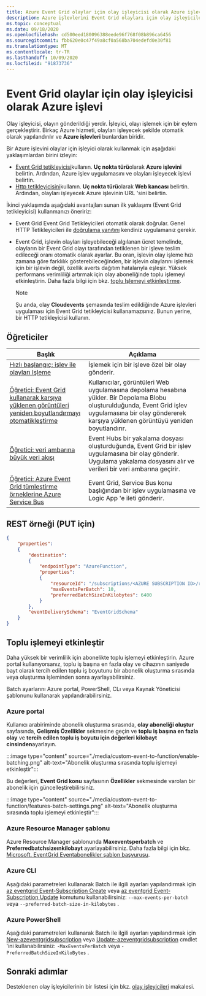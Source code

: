 ```yaml
---
title: Azure Event Grid olaylar için olay işleyicisi olarak Azure işlevi
description: Azure işlevlerini Event Grid olayları için olay işleyicileri olarak nasıl kullanabileceğinizi açıklar.
ms.topic: conceptual
ms.date: 09/18/2020
ms.openlocfilehash: cd500eed180096388eede96f768f08b896ca6456
ms.sourcegitcommit: fbb620e0c47f49a8cf0a568ba704edefd0e30f81
ms.translationtype: MT
ms.contentlocale: tr-TR
ms.lasthandoff: 10/09/2020
ms.locfileid: "91873736"
---
```

# <a name="azure-function-as-an-event-handler-for-event-grid-events"></a>Event Grid olaylar için olay işleyicisi olarak Azure işlevi

Olay işleyicisi, olayın gönderildiği yerdir. İşleyici, olayı işlemek için bir eylem gerçekleştirir. Birkaç Azure hizmeti, olayları işleyecek şekilde otomatik olarak yapılandırılır ve **Azure işlevleri** bunlardan biridir. 


Bir Azure işlevini olaylar için işleyici olarak kullanmak için aşağıdaki yaklaşımlardan birini izleyin: 

-   [Event Grid tetikleyicisi](../azure-functions/functions-bindings-event-grid-trigger.md)kullanın.  **Uç nokta türü**olarak **Azure işlevini** belirtin. Ardından, Azure işlev uygulamasını ve olayları işleyecek işlevi belirtin. 
-   [Http tetikleyicisini](../azure-functions/functions-bindings-http-webhook.md)kullanın.  **Uç nokta türü**olarak **Web kancası** belirtin. Ardından, olayları işleyecek Azure işlevinin URL 'sini belirtin. 

İkinci yaklaşımda aşağıdaki avantajları sunan ilk yaklaşımı (Event Grid tetikleyicisi) kullanmanızı öneririz:
-   Event Grid Event Grid Tetikleyicileri otomatik olarak doğrular. Genel HTTP Tetikleyicileri ile [doğrulama yanıtını](webhook-event-delivery.md) kendiniz uygulamanız gerekir.
-   Event Grid, işlevin olayları işleyebileceği algılanan ücret temelinde, olayların bir Event Grid olayı tarafından tetiklenen bir işleve teslim edileceği oranı otomatik olarak ayarlar. Bu oran, işlevin olay işleme hızı zamana göre farklılık gösterebileceğinden, bir işlevin olaylarını işlemek için bir işlevin değil, özellik averts dağıtım hatalarıyla eşleşir. Yüksek performans verimliliği artırmak için olay aboneliğinde toplu işlemeyi etkinleştirin. Daha fazla bilgi için bkz. [toplu Işlemeyi etkinleştirme](#enable-batching).

    > [!NOTE]
    > Şu anda, olay **Cloudevents** şemasında teslim edildiğinde Azure işlevleri uygulaması için Event Grid tetikleyicisi kullanamazsınız. Bunun yerine, bir HTTP tetikleyicisi kullanın.

## <a name="tutorials"></a>Öğreticiler

|Başlık  |Açıklama  |
|---------|---------|
| [Hızlı başlangıç: işlev ile olayları Işleme](custom-event-to-function.md) | İşlemek için bir işleve özel bir olay gönderir. |
| [Öğretici: Event Grid kullanarak karşıya yüklenen görüntüleri yeniden boyutlandırmayı otomatikleştirme](resize-images-on-storage-blob-upload-event.md) | Kullanıcılar, görüntüleri Web uygulamasına depolama hesabına yükler. Bir Depolama Blobu oluşturulduğunda, Event Grid işlev uygulamasına bir olay göndererek karşıya yüklenen görüntüyü yeniden boyutlandırır. |
| [Öğretici: veri ambarına büyük veri akışı](event-grid-event-hubs-integration.md) | Event Hubs bir yakalama dosyası oluşturduğunda, Event Grid bir işlev uygulamasına bir olay gönderir. Uygulama yakalama dosyasını alır ve verileri bir veri ambarına geçirir. |
| [Öğretici: Azure Event Grid tümleştirme örneklerine Azure Service Bus](../service-bus-messaging/service-bus-to-event-grid-integration-example.md?toc=%2fazure%2fevent-grid%2ftoc.json) | Event Grid, Service Bus konu başlığından bir işlev uygulamasına ve Logic App 'e ileti gönderir. |

## <a name="rest-example-for-put"></a>REST örneği (PUT için)

```json
{
    "properties": 
    {
        "destination": 
        {
            "endpointType": "AzureFunction",
            "properties": 
            {
                "resourceId": "/subscriptions/<AZURE SUBSCRIPTION ID>/resourceGroups/<RESOURCE GROUP NAME>/providers/Microsoft.Web/sites/<FUNCTION APP NAME>/functions/<FUNCTION NAME>",
                "maxEventsPerBatch": 10,
                "preferredBatchSizeInKilobytes": 6400
            }
        },
        "eventDeliverySchema": "EventGridSchema"
    }
}
```

## <a name="enable-batching"></a>Toplu işlemeyi etkinleştir
Daha yüksek bir verimlilik için abonelikte toplu işlemeyi etkinleştirin. Azure portal kullanıyorsanız, toplu iş başına en fazla olay ve cihazının saniyede bayt olarak tercih edilen toplu iş boyutunu bir abonelik oluşturma sırasında veya oluşturma işleminden sonra ayarlayabilirsiniz. 

Batch ayarlarını Azure portal, PowerShell, CLı veya Kaynak Yöneticisi şablonunu kullanarak yapılandırabilirsiniz. 

### <a name="azure-portal"></a>Azure portal
Kullanıcı arabiriminde abonelik oluşturma sırasında, **olay aboneliği oluştur** sayfasında, **Gelişmiş Özellikler** sekmesine geçin ve **toplu iş başına en fazla olay** ve **tercih edilen toplu iş boyutu için değerleri kilobayt cinsinden**ayarlayın. 
    
:::image type="content" source="./media/custom-event-to-function/enable-batching.png" alt-text="Abonelik oluşturma sırasında toplu işlemeyi etkinleştir":::

Bu değerleri, **Event Grid konu** sayfasının **Özellikler** sekmesinde varolan bir abonelik için güncelleştirebilirsiniz. 

:::image type="content" source="./media/custom-event-to-function/features-batch-settings.png" alt-text="Abonelik oluşturma sırasında toplu işlemeyi etkinleştir":::

### <a name="azure-resource-manager-template"></a>Azure Resource Manager şablonu
Azure Resource Manager şablonunda **Maxeventsperbatch** ve **Preferredbatchsizeınkilobayt** ayarlayabilirsiniz. Daha fazla bilgi için bkz. [Microsoft. EventGrid Eventabonelikler şablon başvurusu](https://docs.microsoft.com/azure/templates/microsoft.eventgrid/eventsubscriptions).

### <a name="azure-cli"></a>Azure CLI
Aşağıdaki parametreleri kullanarak Batch ile ilgili ayarları yapılandırmak için [az eventgrid Event-Subscription Create](https://docs.microsoft.com/cli/azure/eventgrid/event-subscription?view=azure-cli-latest#az_eventgrid_event_subscription_create&preserve-view=true) veya [az eventgrid Event-Subscription Update](https://docs.microsoft.com/cli/azure/eventgrid/event-subscription?view=azure-cli-latest#az_eventgrid_event_subscription_update&preserve-view=true) komutunu kullanabilirsiniz: `--max-events-per-batch` veya `--preferred-batch-size-in-kilobytes` .

### <a name="azure-powershell"></a>Azure PowerShell
Aşağıdaki parametreleri kullanarak Batch ile ilgili ayarları yapılandırmak için [New-azeventgridsubscription](https://docs.microsoft.com/powershell/module/az.eventgrid/new-azeventgridsubscription) veya [Update-azeventgridsubscription](https://docs.microsoft.com/powershell/module/az.eventgrid/update-azeventgridsubscription) cmdlet 'ini kullanabilirsiniz: `-MaxEventsPerBatch` veya `-PreferredBatchSizeInKiloBytes` .

## <a name="next-steps"></a>Sonraki adımlar
Desteklenen olay işleyicilerinin bir listesi için bkz. [olay işleyicileri](event-handlers.md) makalesi. 
